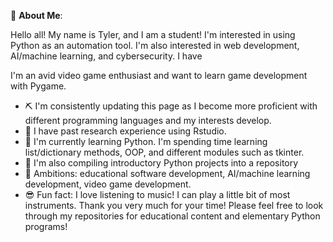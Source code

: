 💫 **About Me**:  

Hello all! My name is Tyler, and I am a student! I'm interested in using Python as an automation tool. I'm also interested in web development, AI/machine learning, and cybersecurity. I have

I'm an avid video game enthusiast and want to learn game development with Pygame.

* ⛏️ I'm consistently updating this page as I become more proficient with different programming languages and my interests develop. 
* 🧐 I have past research experience using Rstudio. 
* 🌱 I'm currently learning Python. I'm spending time learning list/dictionary methods, OOP, and different modules such as tkinter. 
* 🔎 I'm also compiling introductory Python projects into a repository 
* 💭 Ambitions: educational software development, AI/machine learning development, video game development.
* 😎 Fun fact: I love listening to music! I can play a little bit of most instruments.
Thank you very much for your time! Please feel free to look through my repositories for educational content and elementary Python programs! 
